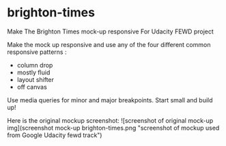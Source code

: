 # brighton-times
Make The Brighton Times mock-up responsive
For Udacity FEWD project 

Make the mock up responsive and use any of the four different common responsive patterns : 
* column drop
* mostly fluid
* layout shifter
* off canvas

Use media queries for minor and major breakpoints. Start small and build up!

Here is the original mockup screenshot:
![screenshot of original mock-up img](screenshot mock-up brighton-times.png "screenshot of mockup used from Google Udacity fewd track") 

